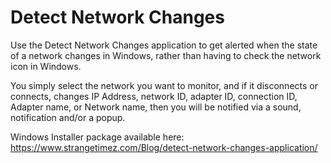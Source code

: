 # Detect Network Changes
Use the Detect Network Changes application to get alerted when the state of a network changes in Windows, rather than having to check the network icon in Windows.

You simply select the network you want to monitor, and if it disconnects or connects, changes IP Address, network ID, adapter ID, connection ID, Adapter name, or Network name, then you will be notified via a sound, notification and/or a popup.

Windows Installer package available here: https://www.strangetimez.com/Blog/detect-network-changes-application/

